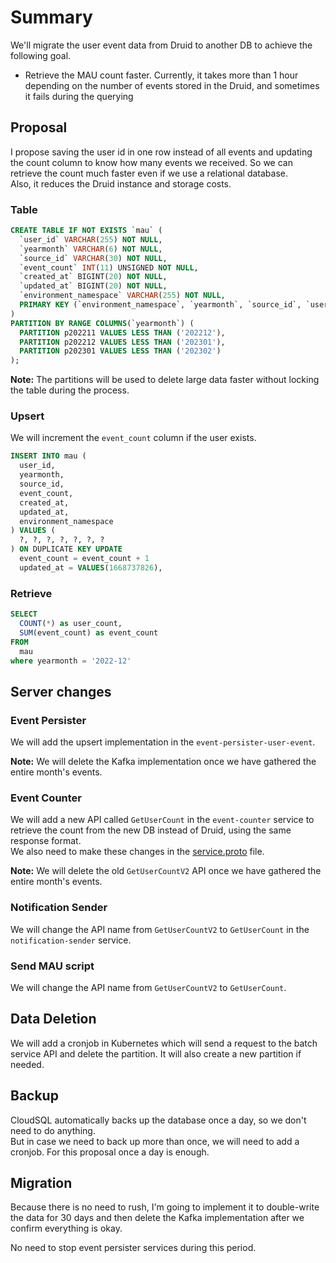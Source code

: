 # Summary

We'll migrate the user event data from Druid to another DB to achieve the following goal.

- Retrieve the MAU count faster. Currently, it takes more than 1 hour depending on the number of events stored in the Druid, and sometimes it fails during the querying

## Proposal

I propose saving the user id in one row instead of all events and updating the count column to know how many events we received.
So we can retrieve the count much faster even if we use a relational database.<br />
Also, it reduces the Druid instance and storage costs.

### Table

```sql
CREATE TABLE IF NOT EXISTS `mau` (
  `user_id` VARCHAR(255) NOT NULL,
  `yearmonth` VARCHAR(6) NOT NULL,
  `source_id` VARCHAR(30) NOT NULL,
  `event_count` INT(11) UNSIGNED NOT NULL,
  `created_at` BIGINT(20) NOT NULL,
  `updated_at` BIGINT(20) NOT NULL,
  `environment_namespace` VARCHAR(255) NOT NULL,
  PRIMARY KEY (`environment_namespace`, `yearmonth`, `source_id`, `user_id`)
)
PARTITION BY RANGE COLUMNS(`yearmonth`) (
  PARTITION p202211 VALUES LESS THAN ('202212'),
  PARTITION p202212 VALUES LESS THAN ('202301'),
  PARTITION p202301 VALUES LESS THAN ('202302')
);
```

**Note:** The partitions will be used to delete large data faster without locking the table during the process.

### Upsert

We will increment the `event_count` column if the user exists.

```sql
INSERT INTO mau (
  user_id,
  yearmonth,
  source_id,
  event_count,
  created_at,
  updated_at,
  environment_namespace
) VALUES (
  ?, ?, ?, ?, ?, ?, ?
) ON DUPLICATE KEY UPDATE
  event_count = event_count + 1
  updated_at = VALUES(1668737826),
```

### Retrieve

```sql
SELECT
  COUNT(*) as user_count, 
  SUM(event_count) as event_count
FROM
  mau
where yearmonth = '2022-12'
```

## Server changes

### Event Persister

We will add the upsert implementation in the `event-persister-user-event`.

**Note:** We will delete the Kafka implementation once we have gathered the entire month's events.

### Event Counter

We will add a new API called `GetUserCount` in the `event-counter` service to retrieve the count from the new DB instead of Druid, using the same response format.<br />
We also need to make these changes in the [service.proto](https://github.com/bucketeer-io/bucketeer/blob/main/proto/eventcounter/service.proto#L155) file.

**Note:** We will delete the old `GetUserCountV2` API once we have gathered the entire month's events.

### Notification Sender

We will change the API name from `GetUserCountV2` to `GetUserCount` in the `notification-sender` service.

### Send MAU script

We will change the API name from `GetUserCountV2` to `GetUserCount`.

## Data Deletion

We will add a cronjob in Kubernetes which will send a request to the batch service API and delete the partition. It will also create a new partition if needed.

## Backup

CloudSQL automatically backs up the database once a day, so we don't need to do anything.<br />
But in case we need to back up more than once, we will need to add a cronjob. For this proposal once a day is enough.

## Migration

Because there is no need to rush, I'm going to implement it to double-write the data for 30 days and then delete the Kafka implementation after we confirm everything is okay.

No need to stop event persister services during this period.

